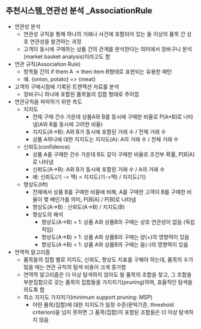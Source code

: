 ## 추천시스템_연관선 분석 _AssociationRule

- 연관성 분석
  - 연관성 규칙을 통해 하나의 거래나 사건에 포함되어 있는 둘 이상의 품목 간 상호 연관성을 발견하는 과정
  - 고객이 동시에 구매하는 상품 간의 관계를 분석한다는 의미에서 장바구니 분석(market basket analysis)이라고도 함
- 연관 규칙(Association Rule)
  - 항목들 간의 if them A -> then item B형태로 표현되는 유용한 패턴
  - 예. {onion, potato} => {meat}
- 고객의 구매시점에 기록된 트랜젝션 자료를 분석
  - 장바구니 하나에 포함된 품목들의 집합 형태로 주어짐
- 연관규칙을 파악하기 위한 측도
  - 지지도
    - 전체 구매 건수 가운데 상품A와 B를 동시에 구매한 비율로 P[A*B]로 나타냄(A와 B를 동시에 고려한 비율)
    - 지지도(A->B): A와 B가 동시에 포함된 거래 수 / 전체 거래 수
    - 상품 A하나에 대한 지지도는 지지도(A): A의 거래 수 / 전체 거래 수
  - 신뢰도(confidence)
    - 상품 A를 구매한 건수 가운데 B도 같이 구매한 비율로 조건부 확률, P[B|A]로 나타냄
    - 신뢰도(A->B): A와 B가 동시에 포함된 거래 수 / A의 거래 수 
    - 예: 신뢰도(기 -> 맥) = 지지도(기->맥) / 지지도(기)
  - 향상도(lift)
    - 전체에서 상품 B를 구매한 비율에 비해, A를 구매한 고객이 B를 구매한 비율이 몇 배인가를 의미, P[B|A] / P[B]로 나타냄
    - 향상도(A->B) : 신뢰도(A->B) / 지지도(B)
    - 향상도의 해석
      - 향상도(A->B) = 1: 상품 A와 상품B의 구매는 상호 연관성이 없음 (독립적임)
      - 향상도(A->B) > 1: 상품 A와 상품B의 구매는 양(+)의 영향력이 있음
      - 향상도(A->B) < 1: 상품 A와 상품B의 구매는 음(-)의 영향력이 있음
- 연역적 알고리즘
  - 품목들의 집합 별로 지지도, 신뢰도, 향상도 지표를 구해야 하는데, 품목의 수가 많을 때는 연관 규칙의 탐색 비용이 크게 증가함
  - 연역적 알고리즘은 더 이상 탐색하지 않아도 될 품목의 조합을 찾고, 그 조합을 부분집합으로 갖는 품목의 집합들을 가지치기(pruning)하여, 효율적인 탐색을 하도록 함
  - 최소 지지도 가지치기(minimum support pruning: MSP)
    - 어떤 품목(집합)에 대한 지지도가 일정 수준(문턱기준, threshold criterion)을 넘지 못하면 그 품목(집합)이 포함된 조합들은 더 이상 탐색하지 않음